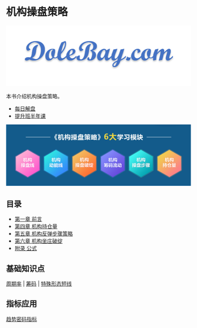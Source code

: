 # 机构操盘策略

![icon](images/Icon_8.png)

本书介绍机构操盘策略。

- [每日解盘](daily/index.md)
- [提升班半年课](daily/tsb202011.md)

![modules](images/jgcp/modules.png)

## 目录

- [第一章 前言](chapter1/index.md)
- [第四章 机构持仓量](chapter4/index.md)
- [第五章 机构反弹步骤策略](chapter5/index.md)
- [第六章 机构坐庄破绽](chapter6/index.md)
- [附录 公式](appendix/formula.md)

## 基础知识点

[周期率](appendix/zql.md) |
 [筹码](appendix/cm.md) |
 [特殊形态短线](appendix/tsxtdx.md)

## 指标应用

[趋势密码指标](appendix/qsmm.md)
